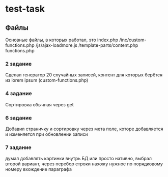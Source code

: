 # test-task
## Файлы
Основные файлы, в которых работал, это 
index.php
/inc/custom-functions.php
/js/ajax-loadmore.js
/template-parts/content.php
functions.php
### 2 задание
Сделал генератор 20 случайных записей, контент для которых берётся из lorem ipsum (custom-functions.php)
### 4 задание
Сортировка обычная через get
### 6 задание
Добавил страничку и сортировку через мета поле, которе добавляется и изменяется при обновлении записи
### 7 задание
думал добавлять картинки внутрь БД или просто нативно, выбрал второй вариант, через перебор строки нахожу нужное по порядковому номеру вхождение параграфа
